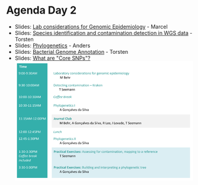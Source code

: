 # Agenda Day 2

* Slides: [Lab considerations for Genomic Epidemiology](https://www.dropbox.com/preview/Genomic_epi_2018/Tuesday%2C%20June%2019/MBehr_Lecture1_laboratory_considerations.pdf) - Marcel
* Slides: [Species identification and contamination detection in WGS data](https://www.dropbox.com/s/d7qhu4b8zx6np6f/Detecting%20contamination%20in%20WGS%20data%20-%20McGill%20SI%20-%20T.Seemann.pdf) - Torsten
* Slides: [Phylogenetics](https://tinyurl.com/yb8daunw) - Anders
* Slides: [Bacterial Genome Annotation](https://www.dropbox.com/s/u970jdu078obnzv/Bacterial%20Genome%20Annotation%20-%20McGill%20SI%20-%20T.Seemann.pdf) - Torsten
* Slides: [What are "Core SNPs"?](https://www.dropbox.com/s/oglovak0dkdem2i/Core%20SNPs%20-%20McGill%20SI%20-%20T.Seemann.pdf)
![Agenda Day 2](media/timetable/day2.png)

